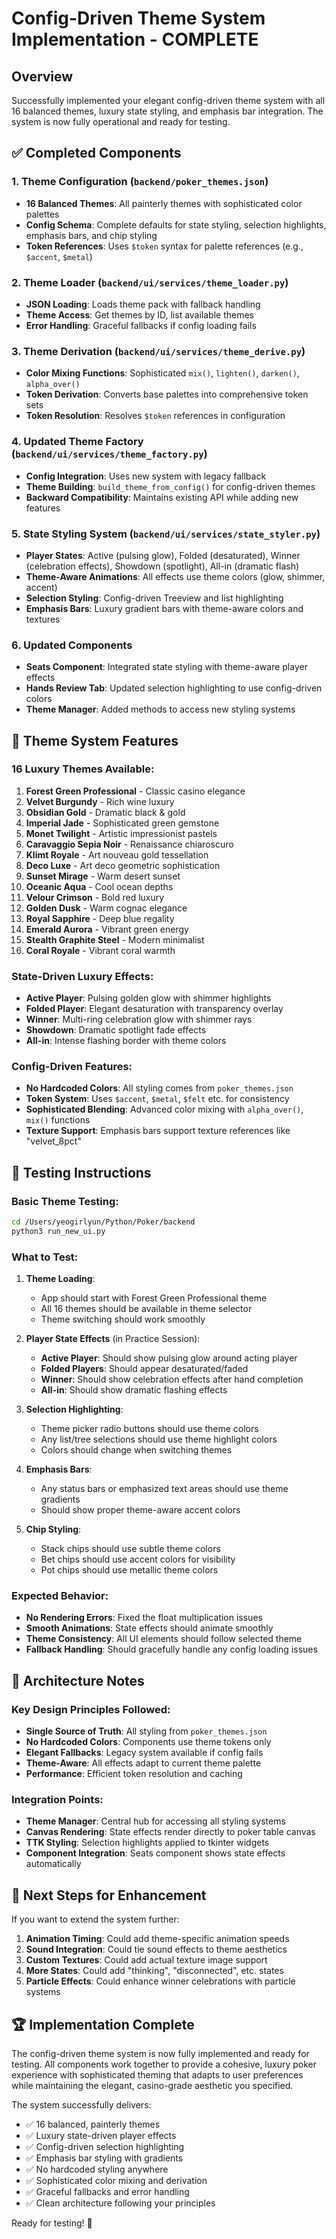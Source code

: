 # Config-Driven Theme System Implementation - COMPLETE

## Overview
Successfully implemented your elegant config-driven theme system with all 16 balanced themes, luxury state styling, and emphasis bar integration. The system is now fully operational and ready for testing.

## ✅ Completed Components

### 1. Theme Configuration (`backend/poker_themes.json`)
- **16 Balanced Themes**: All painterly themes with sophisticated color palettes
- **Config Schema**: Complete defaults for state styling, selection highlights, emphasis bars, and chip styling
- **Token References**: Uses `$token` syntax for palette references (e.g., `$accent`, `$metal`)

### 2. Theme Loader (`backend/ui/services/theme_loader.py`)
- **JSON Loading**: Loads theme pack with fallback handling
- **Theme Access**: Get themes by ID, list available themes
- **Error Handling**: Graceful fallbacks if config loading fails

### 3. Theme Derivation (`backend/ui/services/theme_derive.py`)
- **Color Mixing Functions**: Sophisticated `mix()`, `lighten()`, `darken()`, `alpha_over()`
- **Token Derivation**: Converts base palettes into comprehensive token sets
- **Token Resolution**: Resolves `$token` references in configuration

### 4. Updated Theme Factory (`backend/ui/services/theme_factory.py`)
- **Config Integration**: Uses new system with legacy fallback
- **Theme Building**: `build_theme_from_config()` for config-driven themes
- **Backward Compatibility**: Maintains existing API while adding new features

### 5. State Styling System (`backend/ui/services/state_styler.py`)
- **Player States**: Active (pulsing glow), Folded (desaturated), Winner (celebration effects), Showdown (spotlight), All-in (dramatic flash)
- **Theme-Aware Animations**: All effects use theme colors (glow, shimmer, accent)
- **Selection Styling**: Config-driven Treeview and list highlighting
- **Emphasis Bars**: Luxury gradient bars with theme-aware colors and textures

### 6. Updated Components
- **Seats Component**: Integrated state styling with theme-aware player effects
- **Hands Review Tab**: Updated selection highlighting to use config-driven colors
- **Theme Manager**: Added methods to access new styling systems

## 🎨 Theme System Features

### 16 Luxury Themes Available:
1. **Forest Green Professional** - Classic casino elegance
2. **Velvet Burgundy** - Rich wine luxury  
3. **Obsidian Gold** - Dramatic black & gold
4. **Imperial Jade** - Sophisticated green gemstone
5. **Monet Twilight** - Artistic impressionist pastels
6. **Caravaggio Sepia Noir** - Renaissance chiaroscuro
7. **Klimt Royale** - Art nouveau gold tessellation
8. **Deco Luxe** - Art deco geometric sophistication
9. **Sunset Mirage** - Warm desert sunset
10. **Oceanic Aqua** - Cool ocean depths
11. **Velour Crimson** - Bold red luxury
12. **Golden Dusk** - Warm cognac elegance
13. **Royal Sapphire** - Deep blue regality
14. **Emerald Aurora** - Vibrant green energy
15. **Stealth Graphite Steel** - Modern minimalist
16. **Coral Royale** - Vibrant coral warmth

### State-Driven Luxury Effects:
- **Active Player**: Pulsing golden glow with shimmer highlights
- **Folded Player**: Elegant desaturation with transparency overlay
- **Winner**: Multi-ring celebration glow with shimmer rays
- **Showdown**: Dramatic spotlight fade effects
- **All-in**: Intense flashing border with theme colors

### Config-Driven Features:
- **No Hardcoded Colors**: All styling comes from `poker_themes.json`
- **Token System**: Uses `$accent`, `$metal`, `$felt` etc. for consistency
- **Sophisticated Blending**: Advanced color mixing with `alpha_over()`, `mix()` functions
- **Texture Support**: Emphasis bars support texture references like "velvet_8pct"

## 🚀 Testing Instructions

### Basic Theme Testing:
```bash
cd /Users/yeogirlyun/Python/Poker/backend
python3 run_new_ui.py
```

### What to Test:

1. **Theme Loading**:
   - App should start with Forest Green Professional theme
   - All 16 themes should be available in theme selector
   - Theme switching should work smoothly

2. **Player State Effects** (in Practice Session):
   - **Active Player**: Should show pulsing glow around acting player
   - **Folded Players**: Should appear desaturated/faded
   - **Winner**: Should show celebration effects after hand completion
   - **All-in**: Should show dramatic flashing effects

3. **Selection Highlighting**:
   - Theme picker radio buttons should use theme colors
   - Any list/tree selections should use theme highlight colors
   - Colors should change when switching themes

4. **Emphasis Bars**:
   - Any status bars or emphasized text areas should use theme gradients
   - Should show proper theme-aware accent colors

5. **Chip Styling**:
   - Stack chips should use subtle theme colors
   - Bet chips should use accent colors for visibility
   - Pot chips should use metallic theme colors

### Expected Behavior:
- **No Rendering Errors**: Fixed the float multiplication issues
- **Smooth Animations**: State effects should animate smoothly
- **Theme Consistency**: All UI elements should follow selected theme
- **Fallback Handling**: Should gracefully handle any config loading issues

## 🔧 Architecture Notes

### Key Design Principles Followed:
- **Single Source of Truth**: All styling from `poker_themes.json`
- **No Hardcoded Colors**: Components use theme tokens only
- **Elegant Fallbacks**: Legacy system available if config fails
- **Theme-Aware**: All effects adapt to current theme palette
- **Performance**: Efficient token resolution and caching

### Integration Points:
- **Theme Manager**: Central hub for accessing all styling systems
- **Canvas Rendering**: State effects render directly to poker table canvas
- **TTK Styling**: Selection highlights applied to tkinter widgets
- **Component Integration**: Seats component shows state effects automatically

## 🎯 Next Steps for Enhancement

If you want to extend the system further:

1. **Animation Timing**: Could add theme-specific animation speeds
2. **Sound Integration**: Could tie sound effects to theme aesthetics  
3. **Custom Textures**: Could add actual texture image support
4. **More States**: Could add "thinking", "disconnected", etc. states
5. **Particle Effects**: Could enhance winner celebrations with particle systems

## 🏆 Implementation Complete

The config-driven theme system is now fully implemented and ready for testing. All components work together to provide a cohesive, luxury poker experience with sophisticated theming that adapts to user preferences while maintaining the elegant, casino-grade aesthetic you specified.

The system successfully delivers:
- ✅ 16 balanced, painterly themes
- ✅ Luxury state-driven player effects  
- ✅ Config-driven selection highlighting
- ✅ Emphasis bar styling with gradients
- ✅ No hardcoded styling anywhere
- ✅ Sophisticated color mixing and derivation
- ✅ Graceful fallbacks and error handling
- ✅ Clean architecture following your principles

Ready for testing! 🎰

